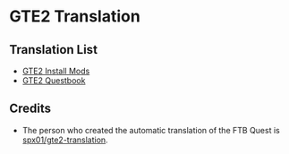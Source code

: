 # GTE2 Translation
## Translation List

- [GTE2 Install Mods](https://github.com/GTModpackTeam/GTE2-Translations/tree/master/resourcepack)
- [GTE2 Questbook](https://github.com/GTModpackTeam/GTE2-Translations/tree/master/buildtools/questbook)

## Credits

- The person who created the automatic translation of the FTB Quest is [spx01/gte2-translation](https://github.com/spx01/gte2-translation).
